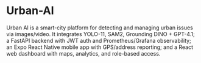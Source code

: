 # Urban-AI
Urban AI is a smart-city platform for detecting and managing urban issues via images/video. It integrates YOLO-11, SAM2, Grounding DINO + GPT-4.1; a FastAPI backend with JWT auth and Prometheus/Grafana observability; an Expo React Native mobile app with GPS/address reporting; and a React web dashboard with maps, analytics, and role-based access.
